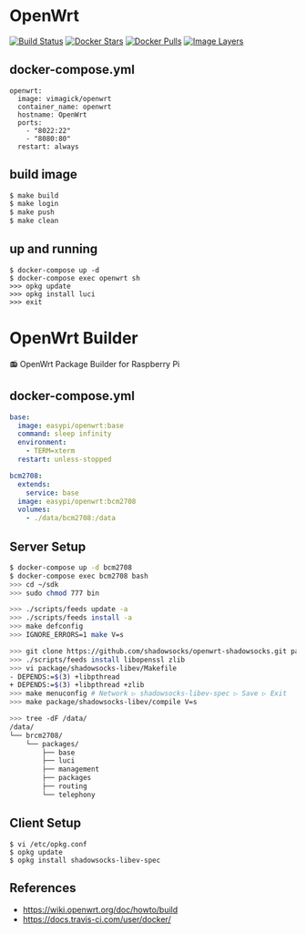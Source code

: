 OpenWrt
=======

[![Build Status](https://travis-ci.org/EasyPi/docker-openwrt.svg)](https://travis-ci.org/EasyPi/docker-openwrt)
[![Docker Stars](https://img.shields.io/docker/stars/easypi/openwrt.svg)](https://hub.docker.com/r/easypi/openwrt/)
[![Docker Pulls](https://img.shields.io/docker/pulls/easypi/openwrt.svg)](https://hub.docker.com/r/easypi/openwrt/)
[![Image Layers](https://images.microbadger.com/badges/image/easypi/openwrt.svg)](https://microbadger.com/#/images/easypi/openwrt)

## docker-compose.yml

```
openwrt:
  image: vimagick/openwrt
  container_name: openwrt
  hostname: OpenWrt
  ports:
    - "8022:22"
    - "8080:80"
  restart: always
```

## build image

```bash
$ make build
$ make login
$ make push
$ make clean
```

## up and running

```
$ docker-compose up -d
$ docker-compose exec openwrt sh
>>> opkg update
>>> opkg install luci
>>> exit
```

OpenWrt Builder
===============

:radio: OpenWrt Package Builder for Raspberry Pi

## docker-compose.yml

```yaml
base:
  image: easypi/openwrt:base
  command: sleep infinity
  environment:
    - TERM=xterm
  restart: unless-stopped

bcm2708:
  extends:
    service: base
  image: easypi/openwrt:bcm2708
  volumes:
    - ./data/bcm2708:/data
```

## Server Setup

```bash
$ docker-compose up -d bcm2708
$ docker-compose exec bcm2708 bash
>>> cd ~/sdk
>>> sudo chmod 777 bin

>>> ./scripts/feeds update -a
>>> ./scripts/feeds install -a
>>> make defconfig
>>> IGNORE_ERRORS=1 make V=s

>>> git clone https://github.com/shadowsocks/openwrt-shadowsocks.git package/shadowsocks-libev
>>> ./scripts/feeds install libopenssl zlib
>>> vi package/shadowsocks-libev/Makefile
- DEPENDS:=$(3) +libpthread
+ DEPENDS:=$(3) +libpthread +zlib
>>> make menuconfig # Network ▷ shadowsocks-libev-spec ▷ Save ▷ Exit
>>> make package/shadowsocks-libev/compile V=s

>>> tree -dF /data/
/data/
└── brcm2708/
    └── packages/
        ├── base
        ├── luci
        ├── management
        ├── packages
        ├── routing
        └── telephony
```

## Client Setup

```
$ vi /etc/opkg.conf
$ opkg update
$ opkg install shadowsocks-libev-spec
```

## References

- <https://wiki.openwrt.org/doc/howto/build>
- <https://docs.travis-ci.com/user/docker/>

